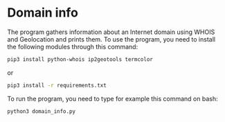 # Domain info
The program gathers information about an Internet domain using WHOIS and Geolocation and prints them.
To use the program, you need to install the following modules through this command:
```bash
pip3 install python-whois ip2geotools termcolor
```
or<br>
```bash
pip3 install -r requirements.txt
```
To run the program, you need to type for example this command on bash:
```bash
python3 domain_info.py
```
